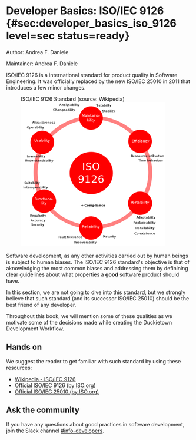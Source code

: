 # Developer Basics: ISO/IEC 9126 {#sec:developer_basics_iso_9126 level=sec status=ready}

Author: Andrea F. Daniele

Maintainer: Andrea F. Daniele

<minitoc/>

ISO/IEC 9126 is a international standard for product quality in Software
Engineering. It was officially replaced by the new ISO/IEC 25010 in 2011
that introduces a few minor changes.

<figure>
    <figcaption>ISO/IEC 9126 Standard (source: Wikipedia)</figcaption>
    <img alt="ISO/IEC 9126" style='width:28em' src="images/iso_9126.png"/>
</figure>

Software development, as any other activities carried out by human beings
is subject to human biases. The ISO/IEC 9126 standard's objective is that of
aknowledging the most common biases and addressing them by definining clear
guidelines about what properties a **good** software product should have.

In this section, we are not going to dive into this standard, but we strongly
believe that such standard (and its successor ISO/IEC 25010) should be the
best friend of any developer.

Throughout this book, we will mention some of these qualities as we motivate
some of the decisions made while creating the Duckietown Development Workflow.


## Hands on

We suggest the reader to get familiar with such standard by using these resources:

- [Wikipedia - ISO/IEC 9126](https://en.wikipedia.org/wiki/ISO/IEC_9126)
- [Official ISO/IEC 9126 (by ISO.org)](https://www.iso.org/standard/22749.html)
- [Official ISO/IEC 25010 (by ISO.org)](https://www.iso.org/standard/35733.html)


## Ask the community

If you have any questions about good practices in software development,
join the Slack channel 
[#info-developers](https://duckietown.slack.com/archives/CMQLLDAF8).
